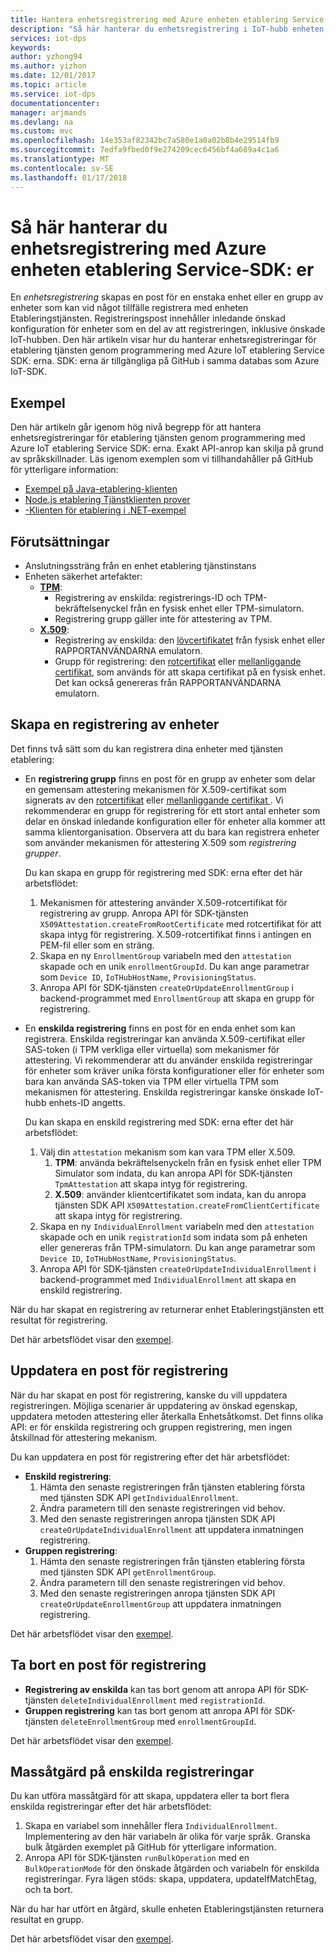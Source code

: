 ```yaml
---
title: Hantera enhetsregistrering med Azure enheten etablering Service SDK | Microsoft Docs
description: "Så här hanterar du enhetsregistrering i IoT-hubb enheten Etableringstjänsten med SDK: er för tjänsten"
services: iot-dps
keywords: 
author: yzhong94
ms.author: yizhon
ms.date: 12/01/2017
ms.topic: article
ms.service: iot-dps
documentationcenter: 
manager: arjmands
ms.devlang: na
ms.custom: mvc
ms.openlocfilehash: 14e353af82342bc7a580e1a0a02b8b4e29514fb9
ms.sourcegitcommit: 7edfa9fbed0f9e274209cec6456bf4a689a4c1a6
ms.translationtype: MT
ms.contentlocale: sv-SE
ms.lasthandoff: 01/17/2018
---
```

# <a name="how-to-manage-device-enrollments-with-azure-device-provisioning-service-sdks"></a>Så här hanterar du enhetsregistrering med Azure enheten etablering Service-SDK: er
En *enhetsregistrering* skapas en post för en enstaka enhet eller en grupp av enheter som kan vid något tillfälle registrera med enheten Etableringstjänsten. Registreringspost innehåller inledande önskad konfiguration för enheter som en del av att registreringen, inklusive önskade IoT-hubben. Den här artikeln visar hur du hanterar enhetsregistreringar för etablering tjänsten genom programmering med Azure IoT etablering Service SDK: erna.  SDK: erna är tillgängliga på GitHub i samma databas som Azure IoT-SDK.

## <a name="samples"></a>Exempel
Den här artikeln går igenom hög nivå begrepp för att hantera enhetsregistreringar för etablering tjänsten genom programmering med Azure IoT etablering Service SDK: erna.  Exakt API-anrop kan skilja på grund av språkskillnader.  Läs igenom exemplen som vi tillhandahåller på GitHub för ytterligare information:
* [Exempel på Java-etablering-klienten](https://github.com/Azure/azure-iot-sdk-java/tree/master/provisioning/provisioning-samples)
* [Node.js etablering Tjänstklienten prover](https://github.com/Azure/azure-iot-sdk-node/tree/master/provisioning/service/samples)
* [-Klienten för etablering i .NET-exempel](https://github.com/Azure/azure-iot-sdk-csharp/tree/master/provisioning/service/samples)

## <a name="prerequisites"></a>Förutsättningar
* Anslutningssträng från en enhet etablering tjänstinstans
* Enheten säkerhet artefakter:
    * [**TPM**](https://docs.microsoft.com/azure/iot-dps/concepts-security):
        * Registrering av enskilda: registrerings-ID och TPM-bekräftelsenyckel från en fysisk enhet eller TPM-simulatorn.
        * Registrering grupp gäller inte för attestering av TPM.
    * [**X.509**](https://docs.microsoft.com/azure/iot-dps/concepts-security):
        * Registrering av enskilda: den [lövcertifikatet](https://docs.microsoft.com/azure/iot-dps/concepts-security#leaf-certificate) från fysisk enhet eller RAPPORTANVÄNDARNA emulatorn.
        * Grupp för registrering: den [rotcertifikat](https://docs.microsoft.com/azure/iot-dps/concepts-security#root-certificate) eller [mellanliggande certifikat](https://docs.microsoft.com/azure/iot-dps/concepts-security#intermediate-certificate), som används för att skapa certifikat på en fysisk enhet.  Det kan också genereras från RAPPORTANVÄNDARNA emulatorn.

## <a name="create-a-device-enrollment"></a>Skapa en registrering av enheter

Det finns två sätt som du kan registrera dina enheter med tjänsten etablering:

* En **registrering grupp** finns en post för en grupp av enheter som delar en gemensam attestering mekanismen för X.509-certifikat som signerats av den [rotcertifikat](https://docs.microsoft.com/azure/iot-dps/concepts-security#root-certificate) eller [mellanliggande certifikat ](https://docs.microsoft.com/azure/iot-dps/concepts-security#intermediate-certificate). Vi rekommenderar en grupp för registrering för ett stort antal enheter som delar en önskad inledande konfiguration eller för enheter alla kommer att samma klientorganisation. Observera att du bara kan registrera enheter som använder mekanismen för attestering X.509 som *registrering grupper*. 

    Du kan skapa en grupp för registrering med SDK: erna efter det här arbetsflödet:

    1. Mekanismen för attestering använder X.509-rotcertifikat för registrering av grupp.  Anropa API för SDK-tjänsten ```X509Attestation.createFromRootCertificate``` med rotcertifikat för att skapa intyg för registrering.  X.509-rotcertifikat finns i antingen en PEM-fil eller som en sträng.
    1. Skapa en ny ```EnrollmentGroup``` variabeln med den ```attestation``` skapade och en unik ```enrollmentGroupId```.  Du kan ange parametrar som ```Device ID```, ```IoTHubHostName```, ```ProvisioningStatus```.
    2. Anropa API för SDK-tjänsten ```createOrUpdateEnrollmentGroup``` i backend-programmet med ```EnrollmentGroup``` att skapa en grupp för registrering.

* En **enskilda registrering** finns en post för en enda enhet som kan registrera. Enskilda registreringar kan använda X.509-certifikat eller SAS-token (i TPM verkliga eller virtuella) som mekanismer för attestering. Vi rekommenderar att du använder enskilda registreringar för enheter som kräver unika första konfigurationer eller för enheter som bara kan använda SAS-token via TPM eller virtuella TPM som mekanismen för attestering. Enskilda registreringar kanske önskade IoT-hubb enhets-ID angetts.

    Du kan skapa en enskild registrering med SDK: erna efter det här arbetsflödet:
    
    1. Välj din ```attestation``` mekanism som kan vara TPM eller X.509.
        1. **TPM**: använda bekräftelsenyckeln från en fysisk enhet eller TPM Simulator som indata, du kan anropa API för SDK-tjänsten ```TpmAttestation``` att skapa intyg för registrering. 
        2. **X.509**: använder klientcertifikatet som indata, kan du anropa tjänsten SDK API ```X509Attestation.createFromClientCertificate``` att skapa intyg för registrering.
    2. Skapa en ny ```IndividualEnrollment``` variabeln med den ```attestation``` skapade och en unik ```registrationId``` som indata som på enheten eller genereras från TPM-simulatorn.  Du kan ange parametrar som ```Device ID```, ```IoTHubHostName```, ```ProvisioningStatus```.
    3. Anropa API för SDK-tjänsten ```createOrUpdateIndividualEnrollment``` i backend-programmet med ```IndividualEnrollment``` att skapa en enskild registrering.

När du har skapat en registrering av returnerar enhet Etableringstjänsten ett resultat för registrering.

Det här arbetsflödet visar den [exempel](#samples).

## <a name="update-an-enrollment-entry"></a>Uppdatera en post för registrering

När du har skapat en post för registrering, kanske du vill uppdatera registreringen.  Möjliga scenarier är uppdatering av önskad egenskap, uppdatera metoden attestering eller återkalla Enhetsåtkomst.  Det finns olika API: er för enskilda registrering och gruppen registrering, men ingen åtskillnad för attestering mekanism.

Du kan uppdatera en post för registrering efter det här arbetsflödet:
* **Enskild registrering**:
    1. Hämta den senaste registreringen från tjänsten etablering första med tjänsten SDK API ```getIndividualEnrollment```.
    2. Ändra parametern till den senaste registreringen vid behov. 
    3. Med den senaste registreringen anropa tjänsten SDK API ```createOrUpdateIndividualEnrollment``` att uppdatera inmatningen registrering.
* **Gruppen registrering**:
    1. Hämta den senaste registreringen från tjänsten etablering första med tjänsten SDK API ```getEnrollmentGroup```.
    2. Ändra parametern till den senaste registreringen vid behov.
    3. Med den senaste registreringen anropa tjänsten SDK API ```createOrUpdateEnrollmentGroup``` att uppdatera inmatningen registrering.

Det här arbetsflödet visar den [exempel](#samples).

## <a name="remove-an-enrollment-entry"></a>Ta bort en post för registrering

* **Registrering av enskilda** kan tas bort genom att anropa API för SDK-tjänsten ```deleteIndividualEnrollment``` med ```registrationId```.
* **Gruppen registrering** kan tas bort genom att anropa API för SDK-tjänsten ```deleteEnrollmentGroup``` med ```enrollmentGroupId```.

Det här arbetsflödet visar den [exempel](#samples).

## <a name="bulk-operation-on-individual-enrollments"></a>Massåtgärd på enskilda registreringar

Du kan utföra massåtgärd för att skapa, uppdatera eller ta bort flera enskilda registreringar efter det här arbetsflödet:

1. Skapa en variabel som innehåller flera ```IndividualEnrollment```.  Implementering av den här variabeln är olika för varje språk.  Granska bulk åtgärden exemplet på GitHub för ytterligare information.
2. Anropa API för SDK-tjänsten ```runBulkOperation``` med en ```BulkOperationMode``` för den önskade åtgärden och variabeln för enskilda registreringar. Fyra lägen stöds: skapa, uppdatera, updateIfMatchEtag, och ta bort.

När du har har utfört en åtgärd, skulle enheten Etableringstjänsten returnera resultat en grupp.

Det här arbetsflödet visar den [exempel](#samples).
